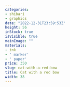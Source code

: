 ```yaml
---
categories:
- shibari
- graphics
date: "2022-12-31T23:59:53Z"
height: 56
inStock: true
isVisible: true
mainImage: ""
materials:
- ink
- ' marker'
- ' paper'
price: 350
slug: cat-with-a-red-bow
title: Cat with a red bow
width: 38
---
```


